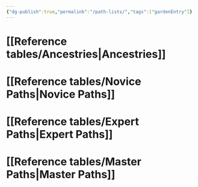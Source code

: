 ```yaml
---
{"dg-publish":true,"permalink":"/path-lists/","tags":["gardenEntry"]}
---
```



# [[Reference tables/Ancestries\|Ancestries]]
# [[Reference tables/Novice Paths\|Novice Paths]]
# [[Reference tables/Expert Paths\|Expert Paths]]
# [[Reference tables/Master Paths\|Master Paths]]